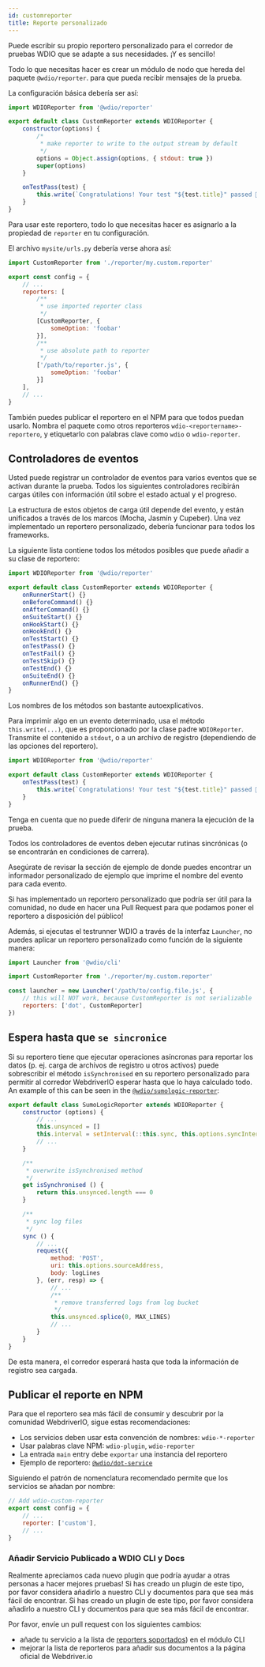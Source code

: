 ```yaml
---
id: customreporter
title: Reporte personalizado
---
```


Puede escribir su propio reportero personalizado para el corredor de pruebas WDIO que se adapte a sus necesidades. ¡Y es sencillo!

Todo lo que necesitas hacer es crear un módulo de nodo que hereda del paquete `@wdio/reporter`. para que pueda recibir mensajes de la prueba.

La configuración básica debería ser así:

```js
import WDIOReporter from '@wdio/reporter'

export default class CustomReporter extends WDIOReporter {
    constructor(options) {
        /*
         * make reporter to write to the output stream by default
         */
        options = Object.assign(options, { stdout: true })
        super(options)
    }

    onTestPass(test) {
        this.write(`Congratulations! Your test "${test.title}" passed 👏`)
    }
}
```

Para usar este reportero, todo lo que necesitas hacer es asignarlo a la propiedad de `reporter` en tu configuración.


El archivo `mysite/urls.py` debería verse ahora así:

```js
import CustomReporter from './reporter/my.custom.reporter'

export const config = {
    // ...
    reporters: [
        /**
         * use imported reporter class
         */
        [CustomReporter, {
            someOption: 'foobar'
        }],
        /**
         * use absolute path to reporter
         */
        ['/path/to/reporter.js', {
            someOption: 'foobar'
        }]
    ],
    // ...
}
```

También puedes publicar el reportero en el NPM para que todos puedan usarlo. Nombra el paquete como otros reporteros `wdio-<reportername>-reportero`, y etiquetarlo con palabras clave como `wdio` o `wdio-reporter`.

## Controladores de eventos

Usted puede registrar un controlador de eventos para varios eventos que se activan durante la prueba. Todos los siguientes controladores recibirán cargas útiles con información útil sobre el estado actual y el progreso.

La estructura de estos objetos de carga útil depende del evento, y están unificados a través de los marcos (Mocha, Jasmín y Cupeber). Una vez implementado un reportero personalizado, debería funcionar para todos los frameworks.

La siguiente lista contiene todos los métodos posibles que puede añadir a su clase de reportero:

```js
import WDIOReporter from '@wdio/reporter'

export default class CustomReporter extends WDIOReporter {
    onRunnerStart() {}
    onBeforeCommand() {}
    onAfterCommand() {}
    onSuiteStart() {}
    onHookStart() {}
    onHookEnd() {}
    onTestStart() {}
    onTestPass() {}
    onTestFail() {}
    onTestSkip() {}
    onTestEnd() {}
    onSuiteEnd() {}
    onRunnerEnd() {}
}
```

Los nombres de los métodos son bastante autoexplicativos.

Para imprimir algo en un evento determinado, usa el método `this.write(...)`, que es proporcionado por la clase padre `WDIOReporter`. Transmite el contenido a `stdout`, o a un archivo de registro (dependiendo de las opciones del reportero).

```js
import WDIOReporter from '@wdio/reporter'

export default class CustomReporter extends WDIOReporter {
    onTestPass(test) {
        this.write(`Congratulations! Your test "${test.title}" passed 👏`)
    }
}
```

Tenga en cuenta que no puede diferir de ninguna manera la ejecución de la prueba.

Todos los controladores de eventos deben ejecutar rutinas sincrónicas (o se encontrarán en condiciones de carrera).

Asegúrate de revisar la sección de ejemplo de [](https://github.com/webdriverio/webdriverio/tree/main/examples/wdio) donde puedes encontrar un informador personalizado de ejemplo que imprime el nombre del evento para cada evento.

Si has implementado un reportero personalizado que podría ser útil para la comunidad, no dude en hacer una Pull Request para que podamos poner el reportero a disposición del público!

Además, si ejecutas el testrunner WDIO a través de la interfaz `Launcher`, no puedes aplicar un reportero personalizado como función de la siguiente manera:

```js
import Launcher from '@wdio/cli'

import CustomReporter from './reporter/my.custom.reporter'

const launcher = new Launcher('/path/to/config.file.js', {
    // this will NOT work, because CustomReporter is not serializable
    reporters: ['dot', CustomReporter]
})
```

## Espera hasta que `se sincronice`

Si su reportero tiene que ejecutar operaciones asíncronas para reportar los datos (p. ej. carga de archivos de registro u otros activos) puede sobrescribir el método `isSynchronised` en su reportero personalizado para permitir al corredor WebdriverIO esperar hasta que lo haya calculado todo. An example of this can be seen in the [`@wdio/sumologic-reporter`](https://github.com/webdriverio/webdriverio/blob/main/packages/wdio-sumologic-reporter/src/index.ts):

```js
export default class SumoLogicReporter extends WDIOReporter {
    constructor (options) {
        // ...
        this.unsynced = []
        this.interval = setInterval(::this.sync, this.options.syncInterval)
        // ...
    }

    /**
     * overwrite isSynchronised method
     */
    get isSynchronised () {
        return this.unsynced.length === 0
    }

    /**
     * sync log files
     */
    sync () {
        // ...
        request({
            method: 'POST',
            uri: this.options.sourceAddress,
            body: logLines
        }, (err, resp) => {
            // ...
            /**
             * remove transferred logs from log bucket
             */
            this.unsynced.splice(0, MAX_LINES)
            // ...
        }
    }
}
```

De esta manera, el corredor esperará hasta que toda la información de registro sea cargada.

## Publicar el reporte en NPM

Para que el reportero sea más fácil de consumir y descubrir por la comunidad WebdriverIO, sigue estas recomendaciones:

* Los servicios deben usar esta convención de nombres: `wdio-*-reporter`
* Usar palabras clave NPM: `wdio-plugin`, `wdio-reporter`
* La entrada `main` entry debe `exportar` una instancia del reportero
* Ejemplo de reportero: [`@wdio/dot-service`](https://github.com/webdriverio/webdriverio/tree/main/packages/wdio-dot-reporter)

Siguiendo el patrón de nomenclatura recomendado permite que los servicios se añadan por nombre:

```js
// Add wdio-custom-reporter
export const config = {
    // ...
    reporter: ['custom'],
    // ...
}
```

### Añadir Servicio Publicado a WDIO CLI y Docs

Realmente apreciamos cada nuevo plugin que podría ayudar a otras personas a hacer mejores pruebas! Si has creado un plugin de este tipo, por favor considera añadirlo a nuestro CLI y documentos para que sea más fácil de encontrar. Si has creado un plugin de este tipo, por favor considera añadirlo a nuestro CLI y documentos para que sea más fácil de encontrar.

Por favor, envíe un pull request con los siguientes cambios:

- añade tu servicio a la lista de [reporters soportados](https://github.com/webdriverio/webdriverio/blob/main/packages/wdio-cli/src/constants.ts#L74-L91)) en el módulo CLI
- mejorar la lista de reporteros [](https://github.com/webdriverio/webdriverio/blob/main/scripts/docs-generation/3rd-party/reporters.json) para añadir sus documentos a la página oficial de Webdriver.io

